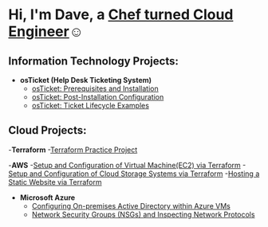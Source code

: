 <h1>Hi, I'm Dave, a <a href="https://www.linkedin.com/in/david-cuvin-83a6527a/">Chef turned Cloud Engineer</a>☺</h1>

<h2> Information Technology Projects:</h2>

- <b>osTicket (Help Desk Ticketing System)</b>
  - [osTicket: Prerequisites and Installation](https://github.com/Dcuvin/osticket-prereqs)
  - [osTicket: Post-Installation Configuration](https://github.com/Dcuvin/osTicket-Post-Installation-Setup)
  - [osTicket: Ticket Lifecycle Examples](https://github.com/Dcuvin/osTicket-Resolving-Tickets-in-a-Ticketing-System)

<h2>Cloud Projects:</h2>

-<b>Terraform</b>
  -[Terraform Practice Project]()

-<b>AWS</b>
  -[Setup and Configuration of Virtual Machine(EC2) via Terraform]()
  -[Setup and Configuration of Cloud Storage Systems via Terraform]()
  -[Hosting a Static Website via Terraform]()


- <b>Microsoft Azure</b>
  - [Configuring On-premises Active Directory within Azure VMs]()
  - [Network Security Groups (NSGs) and Inspecting Network Protocols]()

